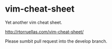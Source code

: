 vim-cheat-sheet
===============

Yet another vim cheat sheet.

http://rtorruellas.com/vim-cheat-sheet/

Please sumbit pull request into the develop branch.





